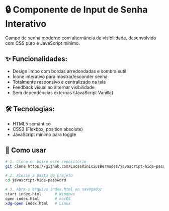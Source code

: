 # 🔒 Componente de Input de Senha Interativo

Campo de senha moderno com alternância de visibilidade, desenvolvido com CSS puro e JavaScript mínimo.

## ✨ Funcionalidades:

- Design limpo com bordas arredondadas e sombra sutil
- Ícone interativo para mostrar/esconder senha
- Totalmente responsivo e centralizado na tela
- Feedback visual ao alternar visibilidade
- Sem dependências externas (JavaScript Vanilla)

## 🛠️ Tecnologias:

- HTML5 semântico
- CSS3 (Flexbox, position absolute)
- JavaScript mínimo para toggle

## 🚀 Como usar

```bash
# 1. Clone ou baixe este repositório
git clone https://github.com/LucasViniciusBermudes/javascript-hide-password.git

# 2. Acesse a pasta do projeto
cd javascript-hide-password

# 3. Abra o arquivo index.html no navegador
start index.html      # Windows
open index.html       # macOS
xdg-open index.html   # Linux
